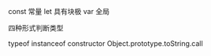 const 常量
let   具有块极
var  全局


四种形式判断类型


typeof
instanceof
constructor
Object.prototype.toString.call